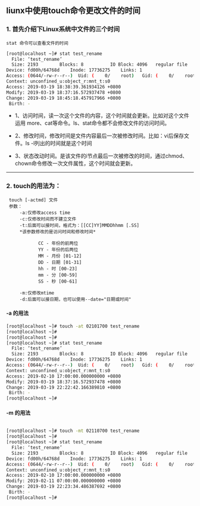 liunx中使用touch命令更改文件的时间
------------------------
### 1. 首先介绍下Linux系统中文件的三个时间
	stat 命令可以查看文件的时间
```bash
[root@localhost ~]# stat test_rename 
  File: ‘test_rename’
  Size: 2193      	Blocks: 8          IO Block: 4096   regular file
Device: fd00h/64768d	Inode: 17736275    Links: 1
Access: (0644/-rw-r--r--)  Uid: (    0/    root)   Gid: (    0/    root)
Context: unconfined_u:object_r:mnt_t:s0
Access: 2019-03-19 18:38:39.361934126 +0800
Modify: 2019-03-19 18:37:16.572937478 +0800
Change: 2019-03-19 18:45:18.457917966 +0800
 Birth: -

```

- 1、访问时间，读一次这个文件的内容，这个时间就会更新。比如对这个文件运用 more、cat等命令。ls、stat命令都不会修改文件的访问时间。  

- 2、修改时间，修改时间是文件内容最后一次被修改时间。比如：vi后保存文件。ls -l列出的时间就是这个时间  

- 3、状态改动时间。是该文件的i节点最后一次被修改的时间，通过chmod、chown命令修改一次文件属性，这个时间就会更新。  

--------------------- 


###  2. touch的用法为：

	 touch [-actmd] 文件
	 参数：
	     -a:仅修改access time
	     -c:仅修改时间而不建立文件
	     -t:后面可以接时间，格式为：[[CC]YY]MMDDhhmm [.SS]
		 *该参数修改的是访问时间和修改时间*

				CC - 年份的前两位 
				YY - 年份的后两位 
				MM - 月份 [01-12]
				DD - 日期 [01-31]
				hh - 时 [00-23]
				mm - 分 [00-59]
				SS - 秒 [00-61]

	     -m:仅修改mtime
	     -d:后面可以接日期，也可以使用--date="日期或时间"

#### -a 的用法

```bash
[root@localhost ~]# touch -at 02101700 test_rename 
[root@localhost ~]# 
[root@localhost ~]# 
[root@localhost ~]# stat test_rename 
  File: ‘test_rename’
  Size: 2193      	Blocks: 8          IO Block: 4096   regular file
Device: fd00h/64768d	Inode: 17736275    Links: 1
Access: (0644/-rw-r--r--)  Uid: (    0/    root)   Gid: (    0/    root)
Context: unconfined_u:object_r:mnt_t:s0
Access: 2019-02-10 17:00:00.000000000 +0800
Modify: 2019-03-19 18:37:16.572937478 +0800
Change: 2019-03-19 22:22:42.166389810 +0800
 Birth: -
[root@localhost ~]# 
```

#### -m 的用法
```bash

[root@localhost ~]# touch -mt 02110700 test_rename 
[root@localhost ~]# 
[root@localhost ~]# stat test_rename 
  File: ‘test_rename’
  Size: 2193      	Blocks: 8          IO Block: 4096   regular file
Device: fd00h/64768d	Inode: 17736275    Links: 1
Access: (0644/-rw-r--r--)  Uid: (    0/    root)   Gid: (    0/    root)
Context: unconfined_u:object_r:mnt_t:s0
Access: 2019-02-10 17:00:00.000000000 +0800
Modify: 2019-02-11 07:00:00.000000000 +0800
Change: 2019-03-19 22:23:34.486387692 +0800
 Birth: -
[root@localhost ~]# 



```
<!--stackedit_data:
eyJoaXN0b3J5IjpbOTk4NTYxMjAwXX0=
-->